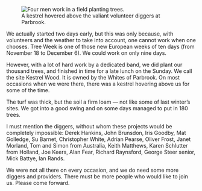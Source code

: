 <figure>
<img src="../kestrelwood.jpg" alt="Four men work in a field planting trees.">
<figcaption>
A kestrel hovered above the valiant volunteer diggers at Parbrook.
</figcaption>
</figure>

We actually started two days early, but this was only because, with
volunteers and the weather to take into account, one cannot work when
one chooses. Tree Week is one of those new European weeks of ten days
(from November 18 to December 6). We could work on only nine days.

However, with a lot of hard work by a dedicated band, we did plant our
thousand trees, and finished in time for a late lunch on the Sunday. We
call the site Kestrel Wood. It is owned by the Whites of Parbrook. On
most occasions when we were there, there was a kestrel hovering above us
for some of the time.

The turf was thick, but the soil a firm loam — not like some of last
winter’s sites. We got into a good swing and on some days managed to put
in 180 trees.

I must mention the diggers, without whom these projects would be
completely impossible: Derek Hankins, John Brunsdon, Iris Goodby, Mat
Golledge, Su Barnet, Christopher White, Adrian Pearse, Oliver Frost,
Janet Morland, Tom and Simon from Australia, Keith Matthews, Karen
Schlutter from Holland, Joe Keers, Alan Fear, Richard Raynsford, George
Steer senior, Mick Battye, Ian Rands.

We were not all there on every occasion, and we do need some more
diggers and providers. There must be more people who would like to join
us. Please come forward.
